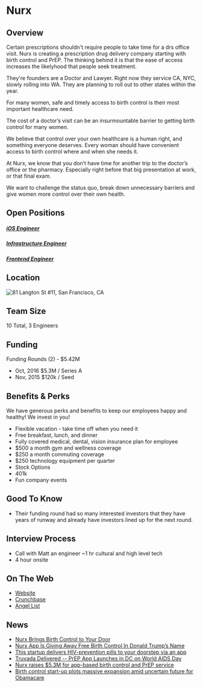 # Nurx
## Overview
Certain prescriptions shouldn't require people to take time for a drs office visit. Nurx is creating a prescription drug delivery company starting with birth control and PrEP.
The thinking behind it is that the ease of access increases the likelyhood that people seek treatment.

They're founders are a Doctor and Lawyer. Right now they service CA, NYC, slowly rolling into WA. They are planning to roll out to other states within the year.

For many women, safe and timely access to birth control is their most important healthcare need.

The cost of a doctor’s visit can be an insurmountable barrier to getting birth control for many women.

We believe that control over your own healthcare is a human right, and something everyone deserves. Every woman should have convenient access to birth control where and when she needs it.

At Nurx, we know that you don’t have time for another trip to the doctor’s office or the pharmacy. Especially right before that big presentation at work, or that final exam.

We want to challenge the status quo, break down unnecessary barriers and give women more control over their own health.

## Open Positions
##### [iOS Engineer](ios-engineer.md)
##### [Infrastructure Engineer](infrastructure-engineer.md)
##### [Frontend Engineer](frontend-engineer.md)

## Location
![81 Langton St #11, San Francisco, CA](https://maps.googleapis.com/maps/api/staticmap?center=81+Langton+St+#11,+San+Francisco,+CA&zoom=13&scale=false&size=600x300&maptype=roadmap&format=png&visual_refresh=true&markers=size:mid%7Ccolor:0xff0000%7Clabel:%7C81+Langton+st.,+San+Francisco,+CA)  

## Team Size
10 Total, 3 Engineers

## Funding
Funding Rounds (2) - $5.42M
+ Oct, 2016	$5.3M / Series A
+ Nov, 2015	$120k / Seed

## Benefits & Perks
We have generous perks and benefits to keep our employees happy and healthy! We invest in you!

+ Flexible vacation - take time off when you need it
+ Free breakfast, lunch, and dinner
+ Fully covered medical, dental, vision insurance plan for employee
+ $500 a month gym and wellness coverage
+ $250 a month commuting coverage
+ $250 technology equipment per quarter
+ Stock Options
+ 401k
+ Fun company events

## Good To Know
+ Their funding round had so many interested investors that they have years of runway and already have investors lined up for the next round.

## Interview Process
+ Call with Matt an engineer ~1 hr cultural and high level tech
+ 4 hour onsite

## On The Web
+ [Website](http://hi.nurx.co/)
+ [Crunchbase](https://www.crunchbase.com/organization/nurx#/entity)
+ [Angel List](https://angel.co/nurx)

## News
+ [Nurx Brings Birth Control to Your Door](http://tech.co/nurx-birth-control-delivery-2015-12)
+ [Nurx App Is Giving Away Free Birth Control In Donald Trump’s Name](http://www.huffingtonpost.com/entry/nurx-app-is-giving-away-free-birth-control-in-donald-trumps-name_us_585810e4e4b0390447099b59)
+ [This startup delivers HIV-prevention pills to your doorstep via an app](http://www.theverge.com/2016/4/20/11473784/nurx-hiv-prevention-pill-delivery-app)
+ [Truvada Delivered -- PrEP App Launches in DC on World AIDS Day](http://www.edgemedianetwork.com/news///207491)
+ [Nurx raises $5.3M for app-based birth control and PrEP service](http://www.mobihealthnews.com/content/nurx-raises-53m-app-based-birth-control-and-prep-service)
+ [Birth control start-up plots massive expansion amid uncertain future for Obamacare](http://www.cnbc.com/2016/11/15/birth-control-start-up-plots-massive-expansion-amid-uncertain-future-for-obamacare.html)
